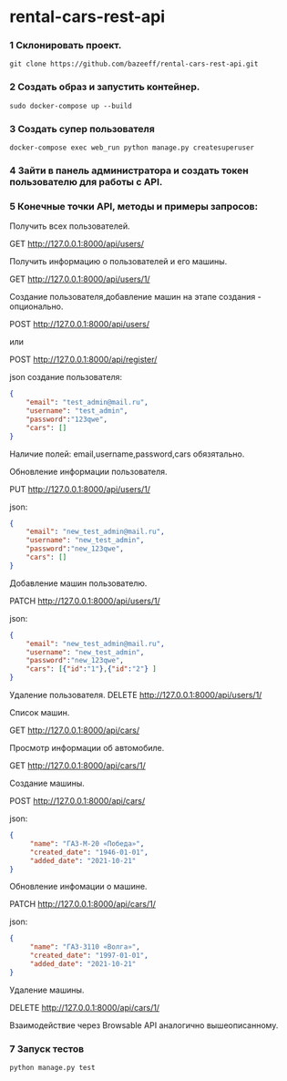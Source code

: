 # rental-cars-rest-api

### 1 Склонировать проект.
```console
git clone https://github.com/bazeeff/rental-cars-rest-api.git
```
### 2 Создать образ и запустить контейнер.
```console
sudo docker-compose up --build
```

### 3 Создать супер пользователя
```console
docker-compose exec web_run python manage.py createsuperuser
```

### 4 Зайти в панель администратора и создать токен пользователю для работы с API.

### 5 Конечные точки API, методы и примеры запросов:

Получить всех пользователей.

GET http://127.0.0.1:8000/api/users/


Получить информацию о пользователей и его машины.

GET http://127.0.0.1:8000/api/users/1/


Создание пользователя,добавление машин на этапе создания - опционально.

POST http://127.0.0.1:8000/api/users/

или 

POST http://127.0.0.1:8000/api/register/

json создание пользователя:
```json
{
    "email": "test_admin@mail.ru",
    "username": "test_admin",
    "password":"123qwe",
    "cars": []
}
```
Наличие полей: email,username,password,cars обязятально.


Обновление информации пользователя.

PUT http://127.0.0.1:8000/api/users/1/

json:
```json
{
    "email": "new_test_admin@mail.ru",
    "username": "new_test_admin",
    "password":"new_123qwe",
    "cars": []
}
```

Добавление машин пользователю.

PATCH http://127.0.0.1:8000/api/users/1/

json:
```json
{
    "email": "new_test_admin@mail.ru",
    "username": "new_test_admin",
    "password":"new_123qwe",
    "cars": [{"id":"1"},{"id":"2"} ]
}
```

Удаление пользователя.
DELETE http://127.0.0.1:8000/api/users/1/


Список машин.

GET http://127.0.0.1:8000/api/cars/


Просмотр информации об автомобиле.

GET http://127.0.0.1:8000/api/cars/1/


Создание машины.

POST http://127.0.0.1:8000/api/cars/

json:
```json
{
     "name": "ГАЗ-М-20 «Победа»",
     "created_date": "1946-01-01",
     "added_date": "2021-10-21"
}
```

Обновление инфомации о машине.

PATCH http://127.0.0.1:8000/api/cars/1/

json:
```json
{
     "name": "ГАЗ-3110 «Волга»",
     "created_date": "1997-01-01",
     "added_date": "2021-10-21"
}
```
Удаление машины.

DELETE http://127.0.0.1:8000/api/cars/1/


Взаимодействие через Browsable API аналогично вышеописанному.

### 7 Запуск тестов 
```console
python manage.py test
```


